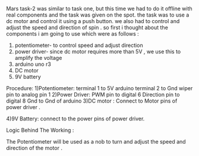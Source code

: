Mars task-2 was similar to task one, but this time we had to do it offline with real
components and the task was given on the spot. 
the task was to use a dc motor and control it using a push button. we also had to control and adjust the speed and 
direction of spin . 
so first i thought about the components i am going to use which were as follows :
  1. potentiometer- to control speed and adjust direction
  2. power driver- since dc motor requires more than 5V , we use this to amplify the voltage
  3. arduino uno r3
  4. DC motor
  5. 9V battery

Procedure:
1)Potentiometer:
	terminal 1 to 5V arduino 
	terminal 2 to Gnd 
	wiper pin to analog pin 1
2)Power Driver:
	PWM pin to digital 6 
  Direction pin to digital 8 
	Gnd to Gnd of arduino 
3)DC motor :
	Connect to Motor pins of power driver .

4)9V Battery:
	connect to the power pins of power driver.

Logic Behind The Working :

The Potentiometer will be used as a nob to turn and adjust the speed and direction of the motor .



 
	
	
